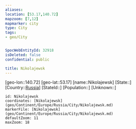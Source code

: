 ```yaml
---
aliases: 
location: [53.17,140.72]
mapzoom: [7,12] 
mapmarker: city 
type: City
tags:
- geo/City


SpocWebEntityId: 32918
isDeleted: false
confidential: public

title: Nikolajewsk
---
```

[geo-lon::140.72]
[geo-lat::53.17]
[name::Nikolajewsk]
[State::]
[Country::[Russia](geo/Continent/Europe/Russia.md)]
[StateId::]
[Population::]
[Unknown::]


```leaflet
id: Nikolajewsk
coordinates: [Nikolajewsk](geo/Continent/Europe/Russia/City/Nikolajewsk.md)
markerFile: [Nikolajewsk](geo/Continent/Europe/Russia/City/Nikolajewsk.md)
defaultZoom: 11 
maxZoom: 18
```


